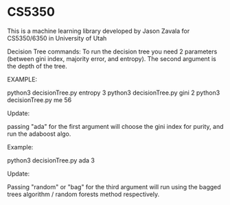 # CS5350

This is a machine learning library developed by Jason Zavala for CS5350/6350 in University of Utah


Decision Tree commands:
To run the decision tree you need 2 parameters (between gini index, majority error, and entropy). The second argument is the depth of the tree. 

EXAMPLE:

python3 decisionTree.py entropy 3
python3 decisionTree.py gini 2
python3 decisionTree.py me 56


Update: 

passing "ada" for the first argument will choose the gini index for purity, and run the adaboost algo.

Example:

python3 decisionTree.py ada 3

Update: 

Passing "random" or "bag" for the third argument will run using the bagged trees algorithm / random forests method respectively. 


